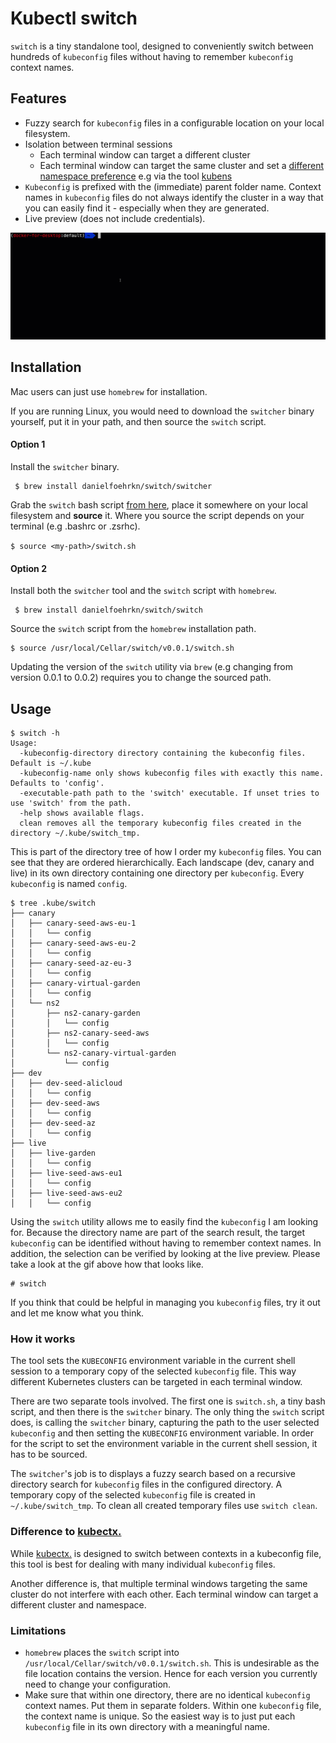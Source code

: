 # Kubectl switch

`switch` is a tiny standalone tool, designed to conveniently switch between hundreds of `kubeconfig` files without having to remember `kubeconfig` context names.

## Features

- Fuzzy search for `kubeconfig` files in a configurable location on your local filesystem.
- Isolation between terminal sessions
  - Each terminal window can target a different cluster
  - Each terminal window can target the same cluster and set a [different namespace preference](https://kubernetes.io/docs/concepts/overview/working-with-objects/namespaces/#setting-the-namespace-preference) 
  e.g via the tool [kubens](https://github.com/ahmetb/kubectx) 
- `Kubeconfig` is prefixed with the (immediate) parent folder name. Context names in `kubeconfig` files do not always identify the cluster in a way that you can easily find it - especially when they are generated. 
- Live preview (does not include credentials).

![demo GIF](resources/switch-demo.gif)

## Installation

Mac users can just use `homebrew` for installation.

If you are running Linux, you would need to download the `switcher` binary yourself, put it in your path, and then source the `switch` script.
#### Option 1

Install the `switcher` binary.
```
 $ brew install danielfoehrkn/switch/switcher
```

Grab the `switch` bash script [from here](https://github.com/danielfoehrKn/kubectlSwitch/blob/master/hack/switch/switch.sh), place it somewhere on your local filesystem and **source** it.
Where you source the script depends on your terminal (e.g .bashrc or .zsrhc).

`
$ source <my-path>/switch.sh
`

#### Option 2

Install both the `switcher` tool and the `switch` script with `homebrew`. 
```
 $ brew install danielfoehrkn/switch/switch
```

Source the `switch` script from the `homebrew` installation path.

```
$ source /usr/local/Cellar/switch/v0.0.1/switch.sh
```

Updating the version of the `switch` utility via `brew` (e.g changing from version 0.0.1 to 0.0.2) requires you to change the sourced path. 

## Usage 

```
$ switch -h
Usage:
  -kubeconfig-directory directory containing the kubeconfig files. Default is ~/.kube
  -kubeconfig-name only shows kubeconfig files with exactly this name. Defaults to 'config'.
  -executable-path path to the 'switch' executable. If unset tries to use 'switch' from the path.
  -help shows available flags.
  clean removes all the temporary kubeconfig files created in the directory ~/.kube/switch_tmp.
```

This is part of the directory tree of how I order my `kubeconfig` files. 
You can see that they are ordered hierarchically. 
Each landscape (dev, canary and live) in its own directory containing one directory per `kubeconfig`.
Every `kubeconfig` is named `config`.

```
$ tree .kube/switch
├── canary
│   ├── canary-seed-aws-eu-1
│   │   └── config
│   ├── canary-seed-aws-eu-2
│   │   └── config
│   ├── canary-seed-az-eu-3
│   │   └── config
│   ├── canary-virtual-garden
│   │   └── config
│   └── ns2
│       ├── ns2-canary-garden
│       │   └── config
│       ├── ns2-canary-seed-aws
│       │   └── config
│       └── ns2-canary-virtual-garden
│           └── config
├── dev
│   ├── dev-seed-alicloud
│   │   └── config
│   ├── dev-seed-aws
│   │   └── config
│   ├── dev-seed-az
│   │   └── config
├── live
│   ├── live-garden
│   │   └── config
│   ├── live-seed-aws-eu1
│   │   └── config
│   ├── live-seed-aws-eu2
│   │   └── config
```

Using the `switch` utility allows me to easily find the `kubeconfig` I am looking for.
Because the directory name are part of the search result, the target `kubeconfig` can be identified without having to remember context names.
In addition, the selection can be verified by looking at the live preview.
Please take a look at the gif above how that looks like.

```
# switch
```

If you think that could be helpful in managing you `kubeconfig` files, try it out and let me know what you think.

### How it works

The tool sets the `KUBECONFIG` environment variable in the current shell session to a temporary copy of the selected `kubeconfig` file. 
This way different Kubernetes clusters can be targeted in each terminal window.

There are two separate tools involved. The first one is `switch.sh`, a tiny bash script, and then there is the `switcher` binary.
The only thing the `switch` script does, is calling the `switcher` binary, capturing the path to the user selected `kubeconfig` and then setting 
the `KUBECONFIG` environment variable.
In order for the script to set the environment variable in the current shell session, it has to be sourced.

The `switcher`'s job is to displays a fuzzy search based on a recursive directory search for `kubeconfig` files in the configured directory.
A temporary copy of the selected `kubeconfig` file is created in `~/.kube/switch_tmp`.
To clean all created temporary files use `switch clean`.

### Difference to [kubectx.](https://github.com/ahmetb/kubectx)

While [kubectx.](https://github.com/ahmetb/kubectx) is designed to switch between contexts in a kubeconfig file, 
this tool is best for dealing with many individual `kubeconfig` files.

Another difference is, that multiple terminal windows targeting the same cluster do not interfere with each other.
Each terminal window can target a different cluster and namespace.

### Limitations

- `homebrew` places the `switch` script into `/usr/local/Cellar/switch/v0.0.1/switch.sh`. 
This is undesirable as the file location contains the version. Hence for each version you currently need to change your configuration.
- Make sure that within one directory, there are no identical `kubeconfig` context names. Put them in separate folders. 
Within one `kubeconfig` file, the context name is unique. So the easiest way is to just put each `kubeconfig` file in 
its own directory with a meaningful name.